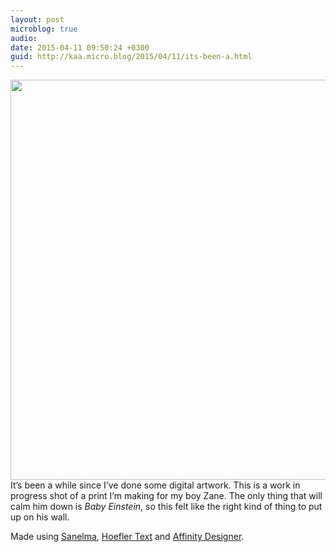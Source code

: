 ```yaml
---
layout: post
microblog: true
audio: 
date: 2015-04-11 09:50:24 +0300
guid: http://kaa.micro.blog/2015/04/11/its-been-a.html
---
```

<img src="http://www.kaa.bz/uploads/2018/6a5515134c.jpg" alt="" width="640" height="640" class="alignnone size-full wp-image-275" /> It’s been a while since I’ve done some digital artwork. This is a work in progress shot of a print I’m making for my boy Zane. The only thing that will calm him down is <em>Baby Einstein</em>, so this felt like the right kind of thing to put up on his wall.

Made using <a href="http://www.myfonts.com/fonts/mika-melvas/sanelma/">Sanelma</a>, <a href="http://www.typography.com/fonts/hoefler-text/overview/">Hoefler Text</a> and <a href="https://affinity.serif.com/en-gb/">Affinity Designer</a>.
